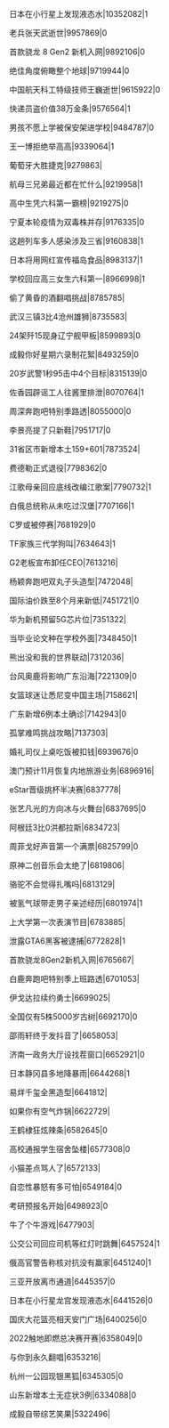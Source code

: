 日本在小行星上发现液态水|10352082|1

老兵张天武逝世|9957869|0

首款骁龙 8 Gen2 新机入网|9892106|0

绝佳角度俯瞰整个地球|9719944|0

中国航天科工特级技师王巍逝世|9615922|0

快递员盗价值38万金条|9576564|1

男孩不愿上学被保安架进学校|9484787|0

王一博拒绝举高高|9339064|1

葡萄牙大胜捷克|9279863|

航母三兄弟最近都在忙什么|9219958|1

高中生凭六科第一霸榜|9219275|0

宁夏本轮疫情为双毒株并存|9176335|0

这趟列车多人感染涉及三省|9160838|1

日本将用网红宣传福岛食品|8983137|1

学校回应高三女生六科第一|8966998|1

偷了黄昏的酒翻唱挑战|8785785|

武汉三镇3比4沧州雄狮|8735583|

24架歼15现身辽宁舰甲板|8599893|0

成毅你好星期六录制花絮|8493259|0

20岁武警1秒95击中4个目标|8315139|0

佐香园辟谣工人往酱里排泄|8070764|1

周深奔跑吧特别季路透|8055000|0

李景亮提了只新鞋|7951717|0

31省区市新增本土159+601|7873524|

费德勒正式退役|7798362|0

江歌母亲回应底线改编江歌案|7790732|1

白俄总统称从未吃过汉堡|7707166|1

C罗或被停赛|7681929|0

TF家族三代学狗叫|7634643|1

G2老板宣布卸任CEO|7613216|

杨颖奔跑吧双丸子头造型|7472048|

国际油价跌至8个月来新低|7451721|0

华为新机预留5G芯片位|7351322|

当毕业论文种在学校外面|7348450|1

熊出没和我的世界联动|7312036|

台风奥鹿将影响广东沿海|7221309|0

女篮球迷让悉尼变中国主场|7158621|

广东新增6例本土确诊|7142943|0

孤掌难鸣挑战攻略|7137303|

婚礼司仪上桌吃饭被扣钱|6939676|0

澳门预计11月恢复内地旅游业务|6896916|

eStar晋级挑杯半决赛|6837778|

张艺凡光的方向冰与火舞台|6837695|0

阿根廷3比0洪都拉斯|6834723|

周菲戈好声音第一个满票|6825799|0

原神二创音乐会太绝了|6819806|

骆驼不会觉得扎嘴吗|6813129|

被氢气球带走男子亲述经历|6801974|1

上大学第一次表演节目|6783885|

泄露GTA6黑客被逮捕|6772828|1

首款骁龙8Gen2新机入网|6765667|

白鹿奔跑吧特别季上班路透|6701053|

伊戈达拉续约勇士|6699025|

全国仅有5株5000岁古树|6692170|0

邵雨轩终于发抖音了|6658053|

济南一政务大厅设找茬窗口|6652921|0

日本静冈县多地降暴雨|6644268|1

易烊千玺全黑造型|6641812|

如果你有空气炸锅|6622729|

王鹤棣狂炫辣条|6582645|0

高校通报学生宿舍坠楼|6577308|0

小猫差点骂人了|6572133|

自恋性暴怒有多可怕|6549184|0

考研预报名开始|6498923|0

牛了个牛游戏|6477903|

公交公司回应司机等红灯时跳舞|6457524|1

俄高官警告称核对抗没有赢家|6451240|1

三亚开放离市通道|6445357|0

日本在小行星龙宫发现液态水|6441526|0

国庆大花篮亮相天安门广场|6400256|0

2022触地即燃总决赛开赛|6358049|0

与你到永久翻唱|6353216|

杭州一公园现银黑狐|6345305|0

山东新增本土无症状3例|6334088|0

成毅自带综艺笑果|5322496|

